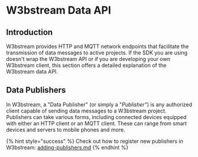 # W3bstream Data API

## Introduction

W3bstream provides HTTP and MQTT network endpoints that facilitate the transmission of data messages to active projects. If the SDK you are using doesn't wrap the W3bstream API or if you are developing your own W3bstream client, this section offers a detailed explanation of the W3bstream data API.

## **Data Publishers**

In W3bstream, a "Data Publisher" (or simply a "_Publisher"_) is any authorized client capable of sending data messages to a W3bstream project. Publishers can take various forms, including connected devices equipped with either an HTTP client or an MQTT client. These can range from smart devices and servers to mobile phones and more.

{% hint style="success" %}
Check out how to register new publishers in W3bstream: [adding-publishers.md](../../get-started/w3bstream-studio/adding-publishers.md "mention")
{% endhint %}
